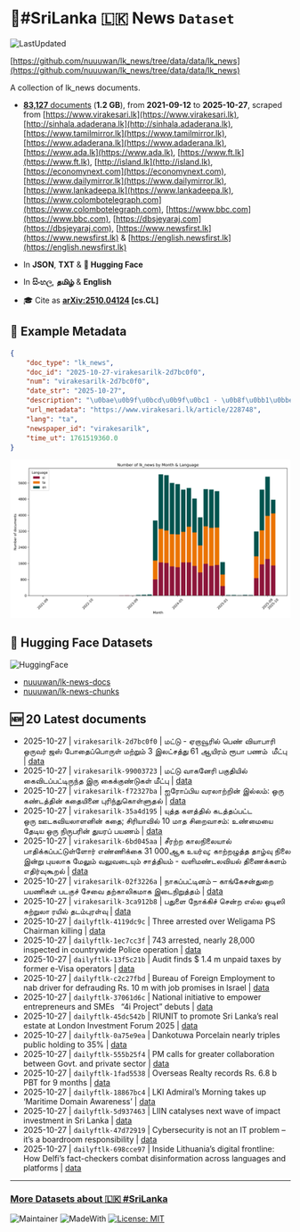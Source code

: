 # 📄#SriLanka 🇱🇰 News `Dataset`

![LastUpdated](https://img.shields.io/badge/last_updated-2025--10--27_06:30:41-green)

[https://github.com/nuuuwan/lk_news/tree/data/data/lk_news](https://github.com/nuuuwan/lk_news/tree/data/data/lk_news)

A collection of lk_news documents.

- [**83,127** documents](https://github.com/nuuuwan/lk_news/tree/data/data/lk_news) (**1.2 GB**), from **2021-09-12** to **2025-10-27**, scraped from [https://www.virakesari.lk](https://www.virakesari.lk), [http://sinhala.adaderana.lk](http://sinhala.adaderana.lk), [https://www.tamilmirror.lk](https://www.tamilmirror.lk), [https://www.adaderana.lk](https://www.adaderana.lk), [https://www.ada.lk](https://www.ada.lk), [https://www.ft.lk](https://www.ft.lk), [http://island.lk](http://island.lk), [https://economynext.com](https://economynext.com), [https://www.dailymirror.lk](https://www.dailymirror.lk), [https://www.lankadeepa.lk](https://www.lankadeepa.lk), [https://www.colombotelegraph.com](https://www.colombotelegraph.com), [https://www.bbc.com](https://www.bbc.com), [https://dbsjeyaraj.com](https://dbsjeyaraj.com), [https://www.newsfirst.lk](https://www.newsfirst.lk) & [https://english.newsfirst.lk](https://english.newsfirst.lk)

- In **JSON**, **TXT** & **🤗 Hugging Face**

- In **සිංහල**, **தமிழ்** & **English**

- 🎓 Cite as **[arXiv:2510.04124](https://arxiv.org/abs/2510.04124) [cs.CL]**

## 📝 Example Metadata

```json
{
    "doc_type": "lk_news",
    "doc_id": "2025-10-27-virakesarilk-2d7bc0f0",
    "num": "virakesarilk-2d7bc0f0",
    "date_str": "2025-10-27",
    "description": "\u0bae\u0b9f\u0bcd\u0b9f\u0bc1 - \u0b8f\u0bb1\u0bbe\u0bb5\u0bc2\u0bb0\u0bbf\u0bb2\u0bcd \u0baa\u0bc6\u0ba3\u0bcd \u0bb5\u0bbf\u0baf\u0bbe\u0baa\u0bbe\u0bb0\u0bbf \u0b92\u0bb0\u0bc1\u0bb5\u0bb0\u0bcd \u0b9c\u0bb8\u0bcd \u0baa\u0bcb\u0ba4\u0bc8\u0baa\u0bcd\u0baa\u0bca\u0bb0\u0bc1\u0bb3\u0bcd \u0bae\u0bb1\u0bcd\u0bb1\u0bc1\u0bae\u0bcd 3 \u0b87\u0bb2\u0b9f\u0bcd\u0b9a\u0ba4\u0bcd\u0ba4\u0bc1 61 \u0b86\u0baf\u0bbf\u0bb0\u0bae\u0bcd \u0bb0\u0bc2\u0baa\u0bbe \u0baa\u0ba3\u0bae\u0bcd\u00a0 \u0bae\u0bc0\u0b9f\u0bcd\u0baa\u0bc1",
    "url_metadata": "https://www.virakesari.lk/article/228748",
    "lang": "ta",
    "newspaper_id": "virakesarilk",
    "time_ut": 1761519360.0
}
```

![Chart](https://raw.githubusercontent.com/nuuuwan/lk_news/refs/heads/data/data/lk_news/docs_by_month_and_lang.png)

## 🤗 Hugging Face Datasets

![HuggingFace](https://img.shields.io/badge/-HuggingFace-FDEE21?style=for-the-badge&logo=HuggingFace)

- [nuuuwan/lk-news-docs](https://huggingface.co/datasets/nuuuwan/lk-news-docs)
- [nuuuwan/lk-news-chunks](https://huggingface.co/datasets/nuuuwan/lk-news-chunks)

## 🆕 20 Latest documents

- 2025-10-27 | `virakesarilk-2d7bc0f0` | மட்டு - ஏறாவூரில் பெண் வியாபாரி ஒருவர் ஜஸ் போதைப்பொருள் மற்றும் 3 இலட்சத்து 61 ஆயிரம் ரூபா பணம்  மீட்பு | [data](https://github.com/nuuuwan/lk_news/tree/data/data/lk_news/2020s/2025/2025-10-27-virakesarilk-2d7bc0f0)
- 2025-10-27 | `virakesarilk-99003723` | மட்டு வாகனேரி பகுதியில் கைவிடப்பட்டிருந்த இரு கைக்குண்டுகள் மீட்பு | [data](https://github.com/nuuuwan/lk_news/tree/data/data/lk_news/2020s/2025/2025-10-27-virakesarilk-99003723)
- 2025-10-27 | `virakesarilk-f72327ba` | ஐரோப்பிய வரலாற்றின் இல்லம்: ஒரு கண்டத்தின் கதையினை புரிந்துகொள்ளுதல் | [data](https://github.com/nuuuwan/lk_news/tree/data/data/lk_news/2020s/2025/2025-10-27-virakesarilk-f72327ba)
- 2025-10-27 | `virakesarilk-35a4d195` | யுத்த களத்தில் கடத்தப்பட்ட ஒரு ஊடகவியலாளனின் கதை; சிரியாவில் 10 மாத சிறைவாசம்: உண்மையை தேடிய ஒரு நிருபரின் துயரப் பயணம் | [data](https://github.com/nuuuwan/lk_news/tree/data/data/lk_news/2020s/2025/2025-10-27-virakesarilk-35a4d195)
- 2025-10-27 | `virakesarilk-6bd045aa` | சீரற்ற காலநிலையால் பாதிக்கப்பட்டுள்ளோர் எண்ணிக்கை 31 000ஆக உயர்வு; காற்றழுத்த தாழ்வு நிலை இன்று புயலாக மேலும் வலுவடையும் சாத்தியம் - வளிமண்டலவியல் திணைக்களம் எதிர்வுகூறல் | [data](https://github.com/nuuuwan/lk_news/tree/data/data/lk_news/2020s/2025/2025-10-27-virakesarilk-6bd045aa)
- 2025-10-27 | `virakesarilk-02f3226a` | நாகப்பட்டினம் – காங்கேசன்துறை பயணிகள் படகுச் சேவை தற்காலிகமாக இடைநிறுத்தம் | [data](https://github.com/nuuuwan/lk_news/tree/data/data/lk_news/2020s/2025/2025-10-27-virakesarilk-02f3226a)
- 2025-10-27 | `virakesarilk-3ca912b8` | பதுளை நோக்கிச் சென்ற எல்ல ஒடிஸி சுற்றுலா ரயில் தடம்புரள்வு | [data](https://github.com/nuuuwan/lk_news/tree/data/data/lk_news/2020s/2025/2025-10-27-virakesarilk-3ca912b8)
- 2025-10-27 | `dailyftlk-4119dc9c` | Three arrested over Weligama PS Chairman killing | [data](https://github.com/nuuuwan/lk_news/tree/data/data/lk_news/2020s/2025/2025-10-27-dailyftlk-4119dc9c)
- 2025-10-27 | `dailyftlk-1ec7cc3f` | 743 arrested, nearly 28,000 inspected in countrywide Police operation | [data](https://github.com/nuuuwan/lk_news/tree/data/data/lk_news/2020s/2025/2025-10-27-dailyftlk-1ec7cc3f)
- 2025-10-27 | `dailyftlk-13f5c21b` | Audit finds $ 1.4 m unpaid taxes by former e-Visa operators | [data](https://github.com/nuuuwan/lk_news/tree/data/data/lk_news/2020s/2025/2025-10-27-dailyftlk-13f5c21b)
- 2025-10-27 | `dailyftlk-c2c27fbd` | Bureau of Foreign Employment to nab driver for defrauding Rs. 10 m with job promises in Israel | [data](https://github.com/nuuuwan/lk_news/tree/data/data/lk_news/2020s/2025/2025-10-27-dailyftlk-c2c27fbd)
- 2025-10-27 | `dailyftlk-37061d6c` | National initiative to empower entrepreneurs and SMEs   “4i Project” debuts | [data](https://github.com/nuuuwan/lk_news/tree/data/data/lk_news/2020s/2025/2025-10-27-dailyftlk-37061d6c)
- 2025-10-27 | `dailyftlk-45dc542b` | RIUNIT to promote Sri Lanka’s  real estate at London  Investment Forum 2025 | [data](https://github.com/nuuuwan/lk_news/tree/data/data/lk_news/2020s/2025/2025-10-27-dailyftlk-45dc542b)
- 2025-10-27 | `dailyftlk-0a75e9ea` | Dankotuwa Porcelain nearly triples public holding to 35% | [data](https://github.com/nuuuwan/lk_news/tree/data/data/lk_news/2020s/2025/2025-10-27-dailyftlk-0a75e9ea)
- 2025-10-27 | `dailyftlk-555b25f4` | PM calls for greater collaboration between Govt. and private sector | [data](https://github.com/nuuuwan/lk_news/tree/data/data/lk_news/2020s/2025/2025-10-27-dailyftlk-555b25f4)
- 2025-10-27 | `dailyftlk-1fad5538` | Overseas Realty records Rs. 6.8 b PBT for 9 months | [data](https://github.com/nuuuwan/lk_news/tree/data/data/lk_news/2020s/2025/2025-10-27-dailyftlk-1fad5538)
- 2025-10-27 | `dailyftlk-18867bc4` | LKI Admiral’s Morning takes up ‘Maritime Domain Awareness’ | [data](https://github.com/nuuuwan/lk_news/tree/data/data/lk_news/2020s/2025/2025-10-27-dailyftlk-18867bc4)
- 2025-10-27 | `dailyftlk-5d937463` | LIIN catalyses next wave of impact investment in Sri Lanka | [data](https://github.com/nuuuwan/lk_news/tree/data/data/lk_news/2020s/2025/2025-10-27-dailyftlk-5d937463)
- 2025-10-27 | `dailyftlk-47d72919` | Cybersecurity is not an IT problem – it’s a boardroom responsibility | [data](https://github.com/nuuuwan/lk_news/tree/data/data/lk_news/2020s/2025/2025-10-27-dailyftlk-47d72919)
- 2025-10-27 | `dailyftlk-698cce97` | Inside Lithuania’s digital frontline: How Delfi’s fact-checkers combat disinformation across languages and platforms | [data](https://github.com/nuuuwan/lk_news/tree/data/data/lk_news/2020s/2025/2025-10-27-dailyftlk-698cce97)

---

### [More Datasets about 🇱🇰 #SriLanka](https://github.com/nuuuwan/lk_datasets)

![Maintainer](https://img.shields.io/badge/maintainer-nuuuwan-red)
![MadeWith](https://img.shields.io/badge/made_with-python-blue)
[![License: MIT](https://img.shields.io/badge/License-MIT-yellow.svg)](https://opensource.org/licenses/MIT)
